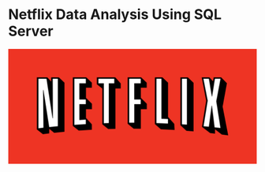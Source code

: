 # Netflix Data Analysis Using SQL Server
![Netflix Logo](https://github.com/IzaanAnjum98/NetflixProject_SQL/blob/main/netflix-logo-png-transparent.png)
